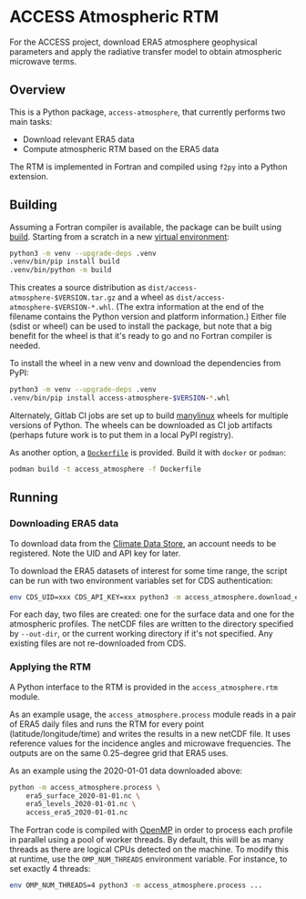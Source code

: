 # ACCESS Atmospheric RTM

For the ACCESS project, download ERA5 atmosphere geophysical parameters and apply the radiative transfer model to obtain atmospheric microwave terms.

## Overview

This is a Python package, `access-atmosphere`, that currently performs two main
tasks:

- Download relevant ERA5 data
- Compute atmospheric RTM based on the ERA5 data

The RTM is implemented in Fortran and compiled using `f2py` into a Python extension.

## Building

Assuming a Fortran compiler is available, the package can be built using
[build](https://github.com/pypa/build). Starting from a scratch in a new
[virtual environment](https://docs.python.org/3/library/venv.html):

```bash
python3 -m venv --upgrade-deps .venv
.venv/bin/pip install build
.venv/bin/python -m build
```

This creates a source distribution as `dist/access-atmosphere-$VERSION.tar.gz`
and a wheel as `dist/access-atmosphere-$VERSION-*.whl`. (The extra information
at the end of the filename contains the Python version and platform
information.) Either file (sdist or wheel) can be used to install the package,
but note that a big benefit for the wheel is that it's ready to go and no
Fortran compiler is needed.

To install the wheel in a new venv and download the dependencies from PyPI:

```bash
python3 -m venv --upgrade-deps .venv
.venv/bin/pip install access-atmosphere-$VERSION-*.whl
```

Alternately, Gitlab CI jobs are set up to build
[manylinux](https://github.com/pypa/manylinux) wheels for multiple versions of
Python. The wheels can be downloaded as CI job artifacts (perhaps future work is
to put them in a local PyPI registry).

As another option, a [`Dockerfile`](Dockerfile) is provided. Build it with
`docker` or `podman`:

```bash
podman build -t access_atmosphere -f Dockerfile
```

## Running

### Downloading ERA5 data

To download data from the [Climate Data
Store](https://cds.climate.copernicus.eu/cdsapp), an account needs to be
registered. Note the UID and API key for later.

To download the ERA5 datasets of interest for some time range, the script can be
run with two environment variables set for CDS authentication:

```bash
env CDS_UID=xxx CDS_API_KEY=xxx python3 -m access_atmosphere.download_era5 2020-01-01 2020-01-31 --out-dir era5
```

For each day, two files are created: one for the surface data and one for the
atmospheric profiles. The netCDF files are written to the directory specified by
`--out-dir`, or the current working directory if it's not specified. Any
existing files are not re-downloaded from CDS.

### Applying the RTM

A Python interface to the RTM is provided in the `access_atmosphere.rtm` module.

As an example usage, the `access_atmosphere.process` module reads in a pair of
ERA5 daily files and runs the RTM for every point (latitude/longitude/time) and
writes the results in a new netCDF file. It uses reference values for the
incidence angles and microwave frequencies. The outputs are on the same
0.25-degree grid that ERA5 uses.

As an example using the 2020-01-01 data downloaded above:

```bash
python -m access_atmosphere.process \
    era5_surface_2020-01-01.nc \
    era5_levels_2020-01-01.nc \
    access_era5_2020-01-01.nc
```

The Fortran code is compiled with [OpenMP](https://www.openmp.org/) in order to
process each profile in parallel using a pool of worker threads. By default,
this will be as many threads as there are logical CPUs detected on the machine.
To modify this at runtime, use the `OMP_NUM_THREADS` environment variable. For
instance, to set exactly 4 threads:

```bash
env OMP_NUM_THREADS=4 python3 -m access_atmosphere.process ...
```